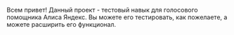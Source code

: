 Всем привет!
Данный проект - тестовый навык для голосового помощника Алиса Яндекс.
Вы можете его тестировать, как пожелаете, а можете расширить его функционал.